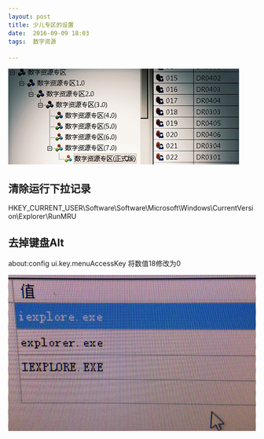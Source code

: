```yaml
---
layout: post
title: 少儿专区的设置
date:  2016-09-09 18:03
tags:  数字资源

---
```

<p><img src="/images/peizhi.jpg"                                       small="0" /><br /></p>

## 清除运行下拉记录 ##
HKEY_CURRENT_USER\Software\Software\Microsoft\Windows\CurrentVersion\Explorer\RunMRU
## 去掉键盘Alt ##
about:config
ui.key.menuAccessKey 将数值18修改为0

<p><img src="/images/peizhi2.jpg"                                       small="0" /><br /></p>